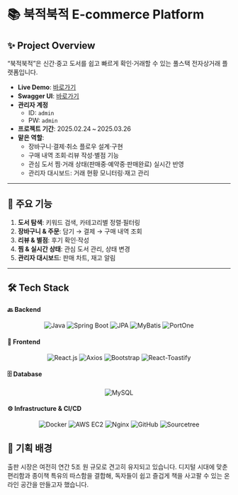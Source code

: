 # 📚 북적북적 E-commerce Platform

## ✨ Project Overview
“북적북적”은 신간·중고 도서를 쉽고 빠르게 확인·거래할 수 있는 풀스택 전자상거래 플랫폼입니다.

- **Live Demo**: [바로가기](http://52.79.159.149/)  
- **Swagger UI**: [바로가기](http://52.79.159.149:8080/swagger-ui/index.html)  
- **관리자 계정**  
  - ID: `admin`  
  - PW: `admin`  
- **프로젝트 기간**: 2025.02.24 ~ 2025.03.26  
- **맡은 역할**:  
  - 장바구니·결제·취소 플로우 설계·구현  
  - 구매 내역 조회·리뷰 작성·별점 기능  
  - 관심 도서 찜·거래 상태(판매중·예약중·판매완료) 실시간 반영  
  - 관리자 대시보드: 거래 현황 모니터링·재고 관리

---

## 🌟 주요 기능
1. **도서 탐색**: 키워드 검색, 카테고리별 정렬·필터링  
2. **장바구니 & 주문**: 담기 → 결제 → 구매 내역 조회  
3. **리뷰 & 별점**: 후기 확인·작성  
4. **찜 & 실시간 상태**: 관심 도서 관리, 상태 변경  
5. **관리자 대시보드**: 판매 차트, 재고 알림  

---

## 🛠️ Tech Stack

#### 🔙 Backend
<p align="center">
  <img src="https://img.shields.io/static/v1?label=Java&message=&color=007396&style=flat-square" alt="Java" />
  <img src="https://img.shields.io/static/v1?label=Spring%20Boot&message=&color=6db33f&style=flat-square" alt="Spring Boot" />
  <img src="https://img.shields.io/static/v1?label=JPA&message=&color=6f5499&style=flat-square" alt="JPA" />
  <img src="https://img.shields.io/static/v1?label=MyBatis&message=&color=00963f&style=flat-square" alt="MyBatis" />
  <img src="https://img.shields.io/static/v1?label=PortOne&message=&color=343434&style=flat-square" alt="PortOne" />
</p>

#### 🎨 Frontend
<p align="center">
  <img src="https://img.shields.io/static/v1?label=React.js&message=&color=61dafb&style=flat-square" alt="React.js" />
  <img src="https://img.shields.io/static/v1?label=Axios&message=&color=5a29e4&style=flat-square" alt="Axios" />
  <img src="https://img.shields.io/static/v1?label=Bootstrap&message=&color=7952b3&style=flat-square" alt="Bootstrap" />
  <img src="https://img.shields.io/static/v1?label=Toastify&message=&color=4fa94d&style=flat-square" alt="React-Toastify" />
</p>

#### 🗄️ Database
<p align="center">
  <img src="https://img.shields.io/static/v1?label=MySQL&message=&color=4479a1&style=flat-square" alt="MySQL" />
</p>

#### ⚙️ Infrastructure & CI/CD
<p align="center">
  <img src="https://img.shields.io/static/v1?label=Docker&message=&color=2496ed&style=flat-square" alt="Docker" />
  <img src="https://img.shields.io/static/v1?label=AWS%20EC2&message=&color=ff9900&style=flat-square" alt="AWS EC2" />
  <img src="https://img.shields.io/static/v1?label=Nginx&message=&color=009639&style=flat-square" alt="Nginx" />
  <img src="https://img.shields.io/static/v1?label=GitHub&message=&color=181717&style=flat-square" alt="GitHub" />
  <img src="https://img.shields.io/static/v1?label=Sourcetree&message=&color=0046ad&style=flat-square" alt="Sourcetree" />
</p>

## 🎯 기획 배경  

출판 시장은 여전히 연간 5조 원 규모로 견고히 유지되고 있습니다. 디지털 시대에 맞춘 편리함과 종이책 특유의 따스함을 결합해, 독자들이 쉽고 즐겁게 책을 사고팔 수 있는 온라인 공간을 만들고자 했습니다.  
